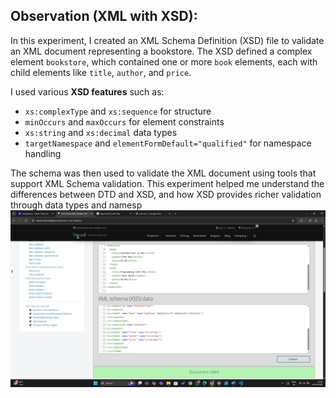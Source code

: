 ## Observation (XML with XSD):

In this experiment, I created an XML Schema Definition (XSD) file to validate an XML document representing a bookstore. The XSD defined a complex element `bookstore`, which contained one or more `book` elements, each with child elements like `title`, `author`, and `price`.

I used various **XSD features** such as:
- `xs:complexType` and `xs:sequence` for structure
- `minOccurs` and `maxOccurs` for element constraints
- `xs:string` and `xs:decimal` data types
- `targetNamespace` and `elementFormDefault="qualified"` for namespace handling

The schema was then used to validate the XML document using tools that support XML Schema validation. This experiment helped me understand the differences between DTD and XSD, and how XSD provides richer validation through data types and namesp
![alt text](<Screenshot (37).png>)